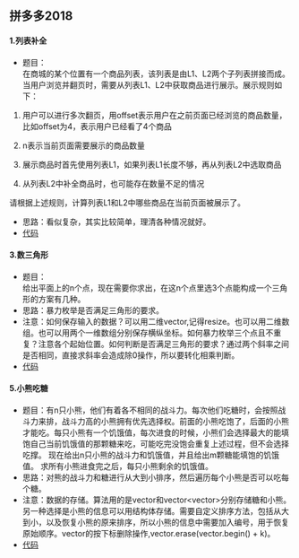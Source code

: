 拼多多2018
----
#### 1.列表补全
* 题目：<br>
在商城的某个位置有一个商品列表，该列表是由L1、L2两个子列表拼接而成。当用户浏览并翻页时，需要从列表L1、L2中获取商品进行展示。展示规则如下：<br>

1. 用户可以进行多次翻页，用offset表示用户在之前页面已经浏览的商品数量，比如offset为4，表示用户已经看了4个商品<br>

2. n表示当前页面需要展示的商品数量<br>

3. 展示商品时首先使用列表L1，如果列表L1长度不够，再从列表L2中选取商品<br>

4. 从列表L2中补全商品时，也可能存在数量不足的情况<br>

请根据上述规则，计算列表L1和L2中哪些商品在当前页面被展示了。<br>
* 思路：看似复杂，其实比较简单，理清各种情况就好。
* [代码](https://github.com/Tramac/NewCoder/blob/master/PinDuoDuo2018_1/ListCompletion.cpp)
#### 3.数三角形
* 题目：<br>
给出平面上的n个点，现在需要你求出，在这n个点里选3个点能构成一个三角形的方案有几种。
* 思路：暴力枚举是否满足三角形的要求。
* 注意：如何保存输入的数据？可以用二维vector,记得resize。也可以用二维数组。也可以用两个一维数组分别保存横纵坐标。如何暴力枚举三个点且不重复？注意各个起始位置。如何判断是否满足三角形的要求？通过两个斜率之间是否相同，直接求斜率会造成除0操作，所以要转化相乘判断。
* [代码](https://github.com/Tramac/NewCoder/blob/master/PinDuoDuo2018_1/NumOfTringle.cpp)
#### 5.小熊吃糖
* 题目：有n只小熊，他们有着各不相同的战斗力。每次他们吃糖时，会按照战斗力来排，战斗力高的小熊拥有优先选择权。前面的小熊吃饱了，后面的小熊才能吃。每只小熊有一个饥饿值，每次进食的时候，小熊们会选择最大的能填饱自己当前饥饿值的那颗糖来吃，可能吃完没饱会重复上述过程，但不会选择吃撑。
现在给出n只小熊的战斗力和饥饿值，并且给出m颗糖能填饱的饥饿值。
求所有小熊进食完之后，每只小熊剩余的饥饿值。
* 思路：对熊的战斗力和糖进行从大到小排序，然后遍历每个小熊是否可以吃每个糖。
* 注意：数据的存储。算法用的是vector和vector<vector<int>>分别存储糖和小熊。另一种选择是小熊的信息可以用结构体存储。需要自定义排序方法，包括从大到小，以及恢复小熊的原来排序，所以小熊的信息中需要加入编号，用于恢复原始顺序。vector的按下标删除操作,vector.erase(vector.begin() + k)。
* [代码](https://github.com/Tramac/NewCoder/blob/master/PinDuoDuo2018_1/BearAndCandy.cpp)
